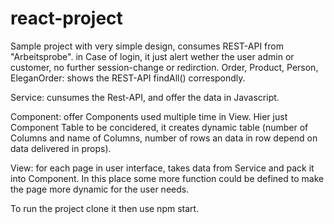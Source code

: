 # react-project

Sample project with very simple design, consumes REST-API from "Arbeitsprobe".
in Case of login, it just alert wether the user admin or customer, no further session-change or redirction.
Order, Product, Person, EleganOrder: shows the REST-API findAll() correspondly.

Service: cunsumes the Rest-API, and offer the data in Javascript.

Component: offer Components used multiple time in View. 
Hier just Component Table to be concidered, it creates dynamic table (number of Columns and name of Columns, number of rows an data in row depend on data delivered in props).

View: for each page in user interface, takes data from Service and pack it into Component. 
In this place some more function could be defined to make the page more dynamic for the user needs.

To run the project clone it then use npm start.




